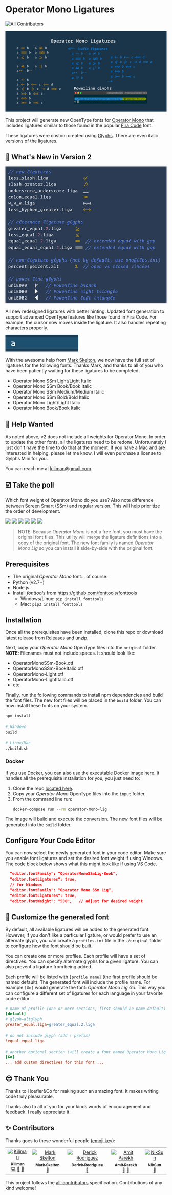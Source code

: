 # Operator Mono Ligatures

[![All Contributors](https://img.shields.io/badge/all_contributors-5-orange.svg?style=flat-square)](#contributors-)

<img src="./images/operator-mono-lig.png" />

This project will generate new OpenType fonts for [Operator Mono](https://www.typography.com/fonts/operator/styles/) that includes ligatures similar to
those found in the popular [Fira Code](https://github.com/tonsky/FiraCode) font.

These ligatures were custom created using [Glyphs](https://glyphsapp.com/).
There are even italic versions of the ligatures.

## 🎉 What's New in Version 2

<img src="./images/new-ligatures.png"/>

All new redesigned ligatures with better hinting. Updated font generation to support advanced OpenType features
like those found in Fira Code. For example, the cursor now moves inside the ligature. It also handles repeating
characters properly.

<img src="./images/caret-position.gif" />

With the awesome help from [Mark Skelton](https://github.com/mskelton), we now have the full set of ligatures for
the following fonts. Thanks Mark, and thanks to all of you who have been patiently waiting for these ligatures to be completed.

- Operator Mono SSm Light/Light Italic
- Operator Mono SSm Book/Book Italic
- Operator Mono SSm Medium/Medium Italic
- Operator Mono SSm Bold/Bold Italic
- Operator Mono Light/Light Italic
- Operator Mono Book/Book Italic

## 🙏 Help Wanted

As noted above, v2 does not include all weights for Operator Mono. In order to update the other fonts, all the ligatures need to be redone. Unfortunately I just don't have the time to do that at the moment. If you have a Mac and are interested in helping, please let me know. I will even purchase a license to Gylphs Mini for you.

You can reach me at kiliman@gmail.com.

## ☑️ Take the poll

Which font weight of Operator Mono do you use? Also note difference between Screen Smart (SSm) and regular version. This will help prioritize the order of development.

[![](https://api.gh-polls.com/poll/01C6T4C3FBG21KVS7FAW7Z09B2/Operator%20Mono%20SSm%20Book)](https://api.gh-polls.com/poll/01C6T4C3FBG21KVS7FAW7Z09B2/Operator%20Mono%20SSm%20Book/vote)
[![](https://api.gh-polls.com/poll/01C6T4C3FBG21KVS7FAW7Z09B2/Operator%20Mono%20SSm%20Medium)](https://api.gh-polls.com/poll/01C6T4C3FBG21KVS7FAW7Z09B2/Operator%20Mono%20SSm%20Medium/vote)
[![](https://api.gh-polls.com/poll/01C6T4C3FBG21KVS7FAW7Z09B2/Operator%20Mono%20SSm%20Light)](https://api.gh-polls.com/poll/01C6T4C3FBG21KVS7FAW7Z09B2/Operator%20Mono%20SSm%20Light/vote)
[![](https://api.gh-polls.com/poll/01C6T4C3FBG21KVS7FAW7Z09B2/Operator%20Mono%20Book)](https://api.gh-polls.com/poll/01C6T4C3FBG21KVS7FAW7Z09B2/Operator%20Mono%20Book/vote)
[![](https://api.gh-polls.com/poll/01C6T4C3FBG21KVS7FAW7Z09B2/Operator%20Mono%20Medium)](https://api.gh-polls.com/poll/01C6T4C3FBG21KVS7FAW7Z09B2/Operator%20Mono%20Medium/vote)
[![](https://api.gh-polls.com/poll/01C6T4C3FBG21KVS7FAW7Z09B2/Operator%20Mono%20Light)](https://api.gh-polls.com/poll/01C6T4C3FBG21KVS7FAW7Z09B2/Operator%20Mono%20Light/vote)

> NOTE: Because _Operator Mono_ is not a free font, you must have the original font files. This utility
> will merge the ligature definitions into a copy of the original font. The new font family is named _Operator Mono Lig_ so you can install it side-by-side with the original font.

## Prerequisites

- The original _Operator Mono_ font... of course.
- Python (v2.7+)
- Node.js
- Install _fonttools_ from https://github.com/fonttools/fonttools
  - Windows/Linux: `pip install fonttools`
  - Mac: `pip3 install fonttools`

## Installation

Once all the prerequisites have been installed, clone this repo or download latest release from [Releases](https://github.com/kiliman/operator-mono-lig/releases) and unzip.

Next, copy your _Operator Mono_ OpenType files into the `original` folder. **NOTE**: Filenames must not include spaces. It should look like:

- OperatorMonoSSm-Book.otf
- OperatorMonoSSm-BookItalic.otf
- OperatorMono-Light.otf
- OperatorMono-LightItalic.otf
- etc.

Finally, run the following commands to install npm dependencies and build the font files. The new font files will be placed in the `build` folder. You can now install these fonts on your system.

```sh
npm install

# Windows
build

# Linux/Mac
./build.sh
```

### Docker

If you use Docker, you can also use the executable Docker image [here](https://github.com/drod3763/kiliman-operator-mono-lig-docker). It handles all the prerequisite installation for you, you just need to:

1. Clone the repo [located here](https://github.com/drod3763/kiliman-operator-mono-lig-docker).
1. Copy your _Operator Mono_ OpenType files into the `input` folder.
1. From the command line run:
   ```sh
   docker-compose run --rm operator-mono-lig
   ```

The image will build and execute the conversion. The new font files will be generated into the `build` folder.

## Configure Your Code Editor

You can now select the newly generated font in your code editor. Make sure you enable font ligatures and set the desired font weight if using Windows. The code block below shows what this might look like if using VS Code.

```json
  "editor.fontFamily": "OperatorMonoSSmLig-Book",
  "editor.fontLigatures": true,
  // for Windows
  "editor.fontFamily": "Operator Mono SSm Lig",
  "editor.fontLigatures": true,
  "editor.fontWeight": "500",   // adjust for desired weight
```

## 🔧 Customize the generated font

By default, all available ligatures will be added to the generated font. However, if you don't like a particular
ligature, or would prefer to use an alternate glyph, you can create a `profiles.ini` file in the `./original` folder
to configure how the font should be built.

You can create one or more profiles. Each profile will have a set of directives. You can specify alternate glyphs for
a given ligature. You can also prevent a ligature from being added.

Each profile will be listed with `[profile name]` (the first profile should be named default). The generated font will
include the profile name. For example `[Go]` would generate the font: _Operator Mono Lig Go_. This way you can configure
a different set of ligatures for each language in your favorite code editor.

```ini
# name of profile (one or more sections, first should be name default)
[default]
# glyph=altglyph
greater_equal.liga=greater_equal.2.liga

# do not include glyph (add ! prefix)
!equal_equal.liga

# another optional section (will create a font named Operator Mono Lig Go)
[Go]
... add custom directives for this font ...
```

## 😍 Thank You

Thanks to Hoefler&Co for making such an amazing font. It makes writing code truly pleasurable.

Thanks also to all of you for your kinds words of encouragement and feedback. I really
appreciate it.

## ✨ Contributors

Thanks goes to these wonderful people ([emoji key](https://allcontributors.org/docs/en/emoji-key)):

<!-- ALL-CONTRIBUTORS-LIST:START - Do not remove or modify this section -->
<!-- prettier-ignore-start -->
<!-- markdownlint-disable -->
<table>
  <tr>
    <td align="center"><a href="https://github.com/kiliman"><img src="https://avatars3.githubusercontent.com/u/47168?v=4" width="100px;" alt="Kiliman"/><br /><sub><b>Kiliman</b></sub></a><br /><a href="https://github.com/kiliman/operator-mono-lig/commits?author=kiliman" title="Code">💻</a> <a href="https://github.com/kiliman/operator-mono-lig/commits?author=kiliman" title="Documentation">📖</a> <a href="#design-kiliman" title="Design">🎨</a></td>
    <td align="center"><a href="https://github.com/mskelton"><img src="https://avatars3.githubusercontent.com/u/25914066?v=4" width="100px;" alt="Mark Skelton"/><br /><sub><b>Mark Skelton</b></sub></a><br /><a href="#design-mskelton" title="Design">🎨</a></td>
    <td align="center"><a href="https://github.com/drod3763"><img src="https://avatars2.githubusercontent.com/u/7785716?v=4" width="100px;" alt="Derick Rodriguez"/><br /><sub><b>Derick Rodriguez</b></sub></a><br /><a href="https://github.com/kiliman/operator-mono-lig/commits?author=drod3763" title="Documentation">📖</a></td>
    <td align="center"><a href="https://github.com/amitkparekh"><img src="https://avatars3.githubusercontent.com/u/7276308?v=4" width="100px;" alt="Amit Parekh"/><br /><sub><b>Amit Parekh</b></sub></a><br /><a href="https://github.com/kiliman/operator-mono-lig/commits?author=amitkparekh" title="Documentation">📖</a> <a href="#design-amitkparekh" title="Design">🎨</a></td>
    <td align="center"><a href="https://github.com/CandySunPlus"><img src="https://avatars0.githubusercontent.com/u/502700?v=4" width="100px;" alt="NikSun"/><br /><sub><b>NikSun</b></sub></a><br /><a href="#design-CandySunPlus" title="Design">🎨</a></td>
  </tr>
</table>

<!-- markdownlint-enable -->
<!-- prettier-ignore-end -->
<!-- ALL-CONTRIBUTORS-LIST:END -->

This project follows the [all-contributors](https://github.com/all-contributors/all-contributors) specification. Contributions of any kind welcome!
